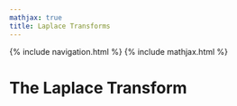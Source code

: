 ```yaml
---
mathjax: true
title: Laplace Transforms
---
```

{% include navigation.html %}
{% include mathjax.html %}

# The Laplace Transform
